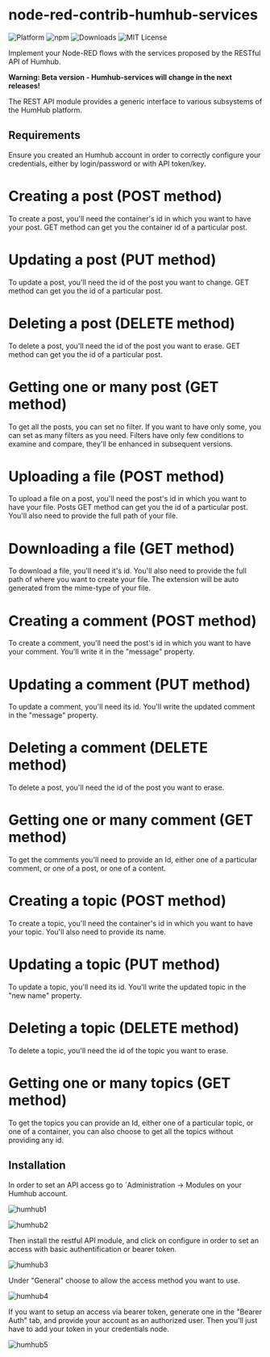 # node-red-contrib-humhub-services

![Platform](https://img.shields.io/badge/platform-Node--RED-red)
![npm](https://img.shields.io/npm/v/@tec6/node-red-humhub-services?color=blue)
![Downloads](https://img.shields.io/npm/dt/@tec6/node-red-humhub-services?color=green)
![MIT License](https://img.shields.io/badge/license-MIT-blue.svg)

Implement your Node-RED flows with the services proposed by the RESTful API of Humhub.

**Warning: Beta version - Humhub-services will change in the next releases!**

The REST API module provides a generic interface to various subsystems of the HumHub platform.

## Requirements

Ensure you created an Humhub account in order to correctly configure your credentials, either by login/password or with API token/key.

# Creating a post (POST method)

To create a post, you'll need the container's id in which you want to have your post. GET method can get you the container id of a particular post.

# Updating a post (PUT method)

To update a post, you'll need the id of the post you want to change. GET method can get you the id of a particular post.

# Deleting a post (DELETE method)

To delete a post, you'll need the id of the post you want to erase. GET method can get you the id of a particular post.

# Getting one or many post (GET method)

To get all the posts, you can set no filter. If you want to have only some, you can set as many filters as you need. Filters have only few conditions to examine and compare, they'll be enhanced in subsequent versions.

# Uploading a file (POST method)

To upload a file on a post, you'll need the post's id in which you want to have your file. Posts GET method can get you the id of a particular post. You'll also need to provide the full path of your file.

# Downloading a file (GET method)

To download a file, you'll need it's id. You'll also need to provide the full path of where you want to create your file. The extension will be auto generated from the mime-type of your file.

# Creating a comment (POST method)

To create a comment, you'll need the post's id in which you want to have your comment. You'll write it in the "message" property.

# Updating a comment (PUT method)

To update a comment, you'll need its id. You'll write the updated comment in the "message" property.

# Deleting a comment (DELETE method)

To delete a post, you'll need the id of the post you want to erase.

# Getting one or many comment (GET method)

To get the comments you'll need to provide an Id, either one of a particular comment, or one of a post, or one of a content.

# Creating a topic (POST method)

To create a topic, you'll need the container's id in which you want to have your topic. You'll also need to provide its name.

# Updating a topic (PUT method)

To update a topic, you'll need its id. You'll write the updated topic in the "new name" property.

# Deleting a topic (DELETE method)

To delete a topic, you'll need the id of the topic you want to erase.

# Getting one or many topics (GET method)

To get the topics you can provide an Id, either one of a particular topic, or one of a container, you can also choose to get all the topics without providing any id.

## Installation

In order to set an API access go to `Administration -> Modules on your Humhub account.

![humhub1](https://github.com/Kyelink/node-humhub-services/assets/143307261/97824401-cd6b-478e-8084-1ef5d453f18c)

![humhub2](https://github.com/Kyelink/node-humhub-services/assets/143307261/e1d7c00f-abee-42cb-a8a8-71e0426da193)

Then install the restful API module, and click on configure in order to set an access with basic authentification or bearer token.

![humhub3](https://github.com/Kyelink/node-humhub-services/assets/143307261/7093b119-9e0c-411a-babd-a59e6abf744e)

Under "General" choose to allow the access method you want to use.

![humhub4](https://github.com/Kyelink/node-humhub-services/assets/143307261/75028c73-7d05-44b1-b9aa-14da4abaa318)

If you want to setup an access via bearer token, generate one in the "Bearer Auth" tab, and provide your account as an authorized user. Then you'll just have to add your token in your credentials node.

![humhub5](https://github.com/Kyelink/node-humhub-services/assets/143307261/d20911c4-fc74-47bf-826e-197de12def72)




